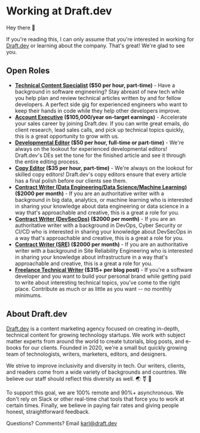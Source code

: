 # Working at Draft.dev

Hey there 👋

If you're reading this, I can only assume that you're interested in working for [Draft.dev](http://draft.dev/) or learning about the company. That's great! We're glad to see you.

## Open Roles
- **[Technical Content Specialist](https://github.com/draftdev/jobs/blob/main/technicalcontentspecialist.md) ($50 per hour, part-time)** - Have a background in software engineering? Stay abreast of new tech while you help plan and review technical articles written by and for fellow developers. A perfect side gig for experienced engineers who want to keep their hands in code while they help other developers improve.
- **[Account Executive](/sales.md) ($105,000/year on-target earnings)** - Accelerate your sales career by joining Draft.dev. If you can write great emails, do client research, lead sales calls, and pick up technical topics quickly, this is a great opportunity to grow with us.
- **[Developmental Editor](https://github.com/draftdev/jobs/blob/main/editor.md) ($50 per hour, full-time or part-time)** - We're always on the lookout for experienced developmental editors! Draft.dev's DEs set the tone for the finished article and see it through the entire editing process.
- **[Copy Editor](https://github.com/draftdev/jobs/blob/main/copyeditor.md) ($35 per hour, part-time)** - We're always on the lookout for skilled copy editors! Draft.dev's copy editors ensure that every article has a final polish before our clients see them.
- **[Contract Writer (Data Engineering/Data Science/Machine Learning)](https://github.com/draftdev/jobs/blob/main/contract-writer-data.md) ($2000 per month)** - If you are an authoritative writer with a background in big data, analytics, or machine learning who is interested in sharing your knowledge about data engineering or data science in a way that's approachable and creative, this is a great a role for you.
- **[Contract Writer (DevSecOps)](https://github.com/draftdev/jobs/blob/main/contract-writer-devsecops.md) ($2000 per month)** - If you are an authoritative writer with a background in DevOps, Cyber Security or CI/CD who is interested in sharing your knowledge about DevSecOps in a way that's approachable and creative, this is a great a role for you.
- **[Contract Writer (SRE)](https://github.com/draftdev/jobs/blob/main/contract-writer-sre.md) ($2000 per month)** - If you are an authoritative writer with a background in Site Reliability Engineering who is interested in sharing your knowledge about infrastructure in a way that's approachable and creative, this is a great a role for you.
- **[Freelance Technical Writer](https://draft.dev/write) ($315+ per blog post)** - If you're a software developer and you want to build your personal brand while getting paid to write about interesting technical topics, you've come to the right place. Contribute as much or as little as you want -- no monthly minimums.

## About Draft.dev
[Draft.dev](http://draft.dev/) is a content marketing agency focused on creating in-depth, technical content for growing technology startups. We work with subject matter experts from around the world to create tutorials, blog posts, and e-books for our clients. Founded in 2020, we're a small but quickly growing team of technologists, writers, marketers, editors, and designers.

We strive to improve inclusivity and diversity in tech. Our writers, clients, and readers come from a wide variety of backgrounds and countries. We believe our staff should reflect this diversity as well. 🌏 ⚧ 🌈

To support this goal, we are 100% remote and 90%+ asynchronous. We don't rely on Slack or other real-time chat tools that force you to work at certain times. Finally, we believe in paying fair rates and giving people honest, straightforward feedback.

Questions? Comments? Email karl@draft.dev
